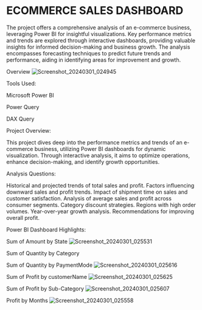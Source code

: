 # ECOMMERCE SALES DASHBOARD

The project offers a comprehensive analysis of an e-commerce business, leveraging Power BI for insightful visualizations. Key performance metrics and trends are explored through interactive dashboards, providing valuable insights for informed decision-making and business growth. The analysis encompasses forecasting techniques to predict future trends and performance, aiding in identifying areas for improvement and growth.

Overview
![Screenshot_20240301_024945](https://github.com/Ritik342001/ECOMMERCE-SALES-ANALYTICS-DASHBOARD/assets/119922908/9c5ce41b-a18e-446f-99e0-c93cb3f9b070)

Tools Used:

Microsoft Power BI

Power Query

DAX Query


Project Overview:

This project dives deep into the performance metrics and trends of an e-commerce business, utilizing Power BI dashboards for dynamic visualization. Through interactive analysis, it aims to optimize operations, enhance decision-making, and identify growth opportunities.

Analysis Questions:

Historical and projected trends of total sales and profit.
Factors influencing downward sales and profit trends.
Impact of shipment time on sales and customer satisfaction.
Analysis of average sales and profit across consumer segments.
Category discount strategies.
Regions with high order volumes.
Year-over-year growth analysis.
Recommendations for improving overall profit.

Power BI Dashboard Highlights:

Sum of Amount by State
![Screenshot_20240301_025531](https://github.com/Ritik342001/ECOMMERCE-SALES-ANALYTICS-DASHBOARD/assets/119922908/df0cc679-efcd-46e0-8999-9db047853d35)


Sum of Quantity by Category


Sum of Quantity by PaymentMode
![Screenshot_20240301_025616](https://github.com/Ritik342001/ECOMMERCE-SALES-ANALYTICS-DASHBOARD/assets/119922908/e698f1c0-f498-4dde-8e05-3d640a85e413)

Sum of Profit by customerName
![Screenshot_20240301_025625](https://github.com/Ritik342001/ECOMMERCE-SALES-ANALYTICS-DASHBOARD/assets/119922908/52d193d4-0ffa-40fa-8bd7-5f8844facd53)

Sum of Profit by Sub-Category
![Screenshot_20240301_025607](https://github.com/Ritik342001/ECOMMERCE-SALES-ANALYTICS-DASHBOARD/assets/119922908/7ab9b981-b4d9-463a-8b5f-8469b1f4f5c2)

Profit by Months
![Screenshot_20240301_025558](https://github.com/Ritik342001/ECOMMERCE-SALES-ANALYTICS-DASHBOARD/assets/119922908/a3c73c31-3f17-40e3-9a98-3f66a932ad0f)




